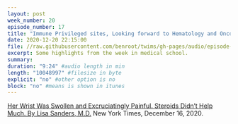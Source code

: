 ```yaml
---
layout: post
week_number: 20
episode_number: 17
title: "Immune Privileged sites, Looking forward to Hematology and Oncology, Doctor Communication"
date: 2020-12-20 22:15:00
file: //raw.githubusercontent.com/benroot/twims/gh-pages/audio/episode-17.mp3
excerpt: Some highlights from the week in medical school.
summary: 
duration: "9:24" #audio length in min
length: "10048997" #filesize in byte
explicit: "no" #other option is no
block: "no" #means is shown in itunes
---
```

[Her Wrist Was Swollen and Excruciatingly Painful. Steroids Didn’t Help Much. By Lisa Sanders, M.D.](https://www.nytimes.com/2020/12/16/magazine/mycobacterium-marinum.html) New York Times, December 16, 2020.


